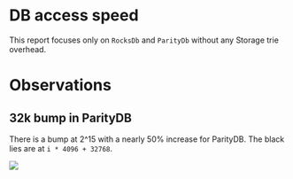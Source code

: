 # DB access speed

This report focuses only on `RocksDb` and `ParityDb` without any Storage trie overhead.  

# Observations

## 32k bump in ParityDB

There is a bump at 2^15 with a nearly 50% increase for ParityDB.
The black lies are at `i * 4096 + 32768`.

![](jump%20at%2032k.png)

